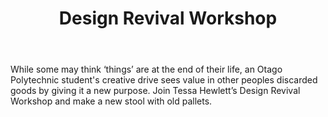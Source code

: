 ﻿---
layout: post
title:  "Design Revival Workshop"
permalink: /designrevivalworkshop/
category: activity
images: 
  - url: "/assets/posts/"
---

While some may think ‘things’ are at the end of their life, an Otago Polytechnic student's creative drive sees value in other peoples discarded goods by giving it a new purpose. Join Tessa Hewlett’s Design Revival Workshop and make a new stool with old pallets.